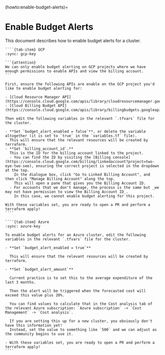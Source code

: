 (howto:enable-budget-alerts)=
# Enable Budget Alerts

This document describes how to enable budget alerts for a cluster.

`````{tab-set}
````{tab-item} GCP
:sync: gcp-key

```{attention}
We can only enable budget alerting on GCP projects where we have enough permissions to enable APIs and view the billing account.
```

First, ensure the following APIs are enable on the GCP project you'd like to enable budget alerting for:

- [Cloud Resource Manager API](https://console.cloud.google.com/apis/library/cloudresourcemanager.googleapis.com)
- [Cloud Billing Budget API](https://console.cloud.google.com/apis/library/billingbudgets.googleapis.com)

Then edit the following variables in the relevant `.tfvars` file for the cluster.

- **Set `budget_alert_enabled = false`**, or delete the variable altogether (it is set to `true` in the `variables.tf` file).
  This will ensure that the relevant resources will be created by terraform.
- **Set `billing_account_id`.**
  This is the ID for the billing account linked to the project.
  - You can find the ID by visiting the [Billing console](https://console.cloud.google.com/billing/linkedaccount?project=two-eye-two-see), ensuring the correct project is selected in the dropdown at the top.
    In the dialogue box, click "Go to Linked Billing Account", and then click "Manage Billing Account" along the top.
    This will open a pane that gives you the Billing Account ID.
  - For accounts that we don't manage, the process is the same but _we may not have permission to view the Billing Account ID_.
    In this case, we cannot enable budget alerting for this project.

With these variables set, you are ready to open a PR and perform a terraform apply!
````

````{tab-item} Azure
:sync: azure-key

To enable budget alerts for an Azure cluster, edit the following variables in the relevant `.tfvars` file for the cluster.

- **Set `budget_alert_enabled = true`**

  This will ensure that the relevant resources will be created by terraform.

- **Set `budget_alert_amount`**

  Current practice is to set this to the average expenditure of the last 3 months.

  Then the alert will be triggered when the forecasted cost will exceed this value plus 20%.

  You can find values to calculate that in the Cost analysis tab of the relevant Azure subscription: `Azure subscription` -> `Cost Management` -> `Cost analysis`.

  If you are setting this up for a new cluster, you obviously don't have this information yet!
  Instead, set the value to something like `500` and we can adjust as the community begins to use it.

- With these variables set, you are ready to open a PR and perform a terraform apply!
````
`````